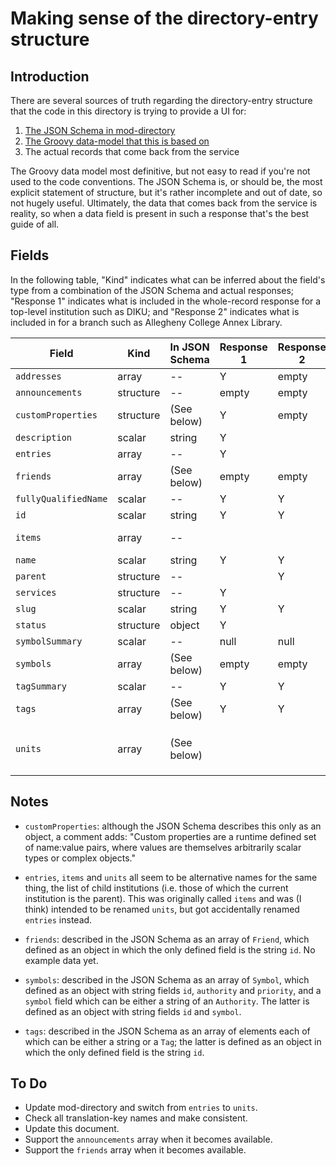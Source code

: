 # Making sense of the directory-entry structure


## Introduction

There are several sources of truth regarding the directory-entry structure that the code in this directory is trying to provide a UI for:

1. [The JSON Schema in mod-directory](https://github.com/openlibraryenvironment/mod-directory/blob/master/ramls/dirent.json)
2. [The Groovy data-model that this is based on](https://github.com/openlibraryenvironment/mod-directory/blob/master/service/grails-app/domain/org/olf/okapi/modules/directory/DirectoryEntry.groovy)
3. The actual records that come back from the service

The Groovy data model most definitive, but not easy to read if you're not used to the code conventions. The JSON Schema is, or should be, the most explicit statement of structure, but it's rather incomplete and out of date, so not hugely useful. Ultimately, the data that comes back from the service is reality, so when a data field is present in such a response that's the best guide of all.


## Fields

In the following table, "Kind" indicates what can be inferred about the field's type from a combination of the JSON Schema and actual responses; "Response 1" indicates what is included in the whole-record response for a top-level institution such as DIKU; and "Response 2" indicates what is included in for a branch such as Allegheny College Annex Library.

Field                | Kind      | In JSON Schema | Response 1 | Response 2 | In UI?
------               | --------- | -------------- | ---------- | ---------- | ------
`addresses`          | array     | --             | Y          | empty      | Y
`announcements`      | structure | --             | empty      | empty      |
`customProperties`   | structure | (See below)    | Y          | empty      | Y
`description`        | scalar    | string         | Y          |            | Y
`entries`            | array     | --             | Y          |            | Y
`friends`            | array     | (See below)    | empty      | empty      |
`fullyQualifiedName` | scalar    | --             | Y          | Y          | Y
`id`                 | scalar    | string         | Y          | Y          | _Not needed_
`items`              | array     | --             |            |            | _Superseded by `entries`_
`name`               | scalar    | string         | Y          | Y          | Y
`parent`             | structure | --             |            | Y          | Y
`services`           | structure | --             | Y          |            | Y
`slug`               | scalar    | string         | Y          | Y          | Y
`status`             | structure | object         | Y          |            | Y
`symbolSummary`      | scalar    | --             | null       | null       | Y
`symbols`            | array     | (See below)    | empty      | empty      | _redundant_
`tagSummary`         | scalar    | --             | Y          | Y           | Y
`tags`               | array     | (See below)    | Y          | Y          | _redundant_
`units`              | array     | (See below)    |            |            | _Probably omitted to prefer `entries`_


## Notes

* `customProperties`: although the JSON Schema describes this only as an object, a comment adds: "Custom properties are a runtime defined set of name:value pairs, where values are themselves arbitrarily scalar types or complex objects."

* `entries`, `items` and `units` all seem to be alternative names for the same thing, the list of child institutions (i.e. those of which the current institution is the parent). This was originally called `items` and was (I think) intended to be renamed `units`, but got accidentally renamed `entries` instead.

* `friends`: described in the JSON Schema as an array of `Friend`, which defined as an object in which the only defined field is the string `id`. No example data yet.

* `symbols`: described in the JSON Schema as an array of `Symbol`, which defined as an object with string fields `id`, `authority` and `priority`, and a `symbol` field which can be either a string of an `Authority`. The latter is defined as an object with string fields `id` and `symbol`.

* `tags`: described in the JSON Schema as an array of elements each of which can be either a string or a `Tag`; the latter is defined as an object in which the only defined field is the string `id`.


## To Do

* Update mod-directory and switch from `entries` to `units`.
* Check all translation-key names and make consistent.
* Update this document.
* Support the `announcements` array when it becomes available.
* Support the `friends` array when it becomes available.


